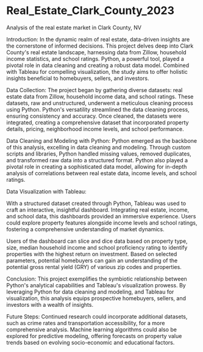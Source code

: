 # Real_Estate_Clark_County_2023
Analysis of the real estate market in Clark County, NV

Introduction:
In the dynamic realm of real estate, data-driven insights are the cornerstone of informed decisions. This project delves deep into Clark County's real estate landscape, harnessing data from Zillow, household income statistics, and school ratings. Python, a powerful tool, played a pivotal role in data cleaning and creating a robust data model. Combined with Tableau for compelling visualization, the study aims to offer holistic insights beneficial to homebuyers, sellers, and investors.

Data Collection:
The project began by gathering diverse datasets: real estate data from Zillow, household income data, and school ratings. These datasets, raw and unstructured, underwent a meticulous cleaning process using Python. Python's versatility streamlined the data cleaning process, ensuring consistency and accuracy. Once cleaned, the datasets were integrated, creating a comprehensive dataset that incorporated property details, pricing, neighborhood income levels, and school performance.

Data Cleaning and Modeling with Python:
Python emerged as the backbone of this analysis, excelling in data cleaning and modeling. Through custom scripts and libraries, Python handled missing values, removed duplicates, and transformed raw data into a structured format. Python also played a pivotal role in creating a sophisticated data model, allowing for in-depth analysis of correlations between real estate data, income levels, and school ratings.


Data Visualization with Tableau:

With a structured dataset created through Python, Tableau was used to craft an interactive, insightful dashboard. Integrating real estate, income, and school data, this dashboards provided an immersive experience. Users could explore property features alongside income levels and school ratings, fostering a comprehensive understanding of market dynamics.

Users of the dashboard can slice and dice data based on property type, size, median household income and school proficiency rating to identify properties with the highest return on investment. Based on selected parameters, potential homebuyers can gain an understanding of the potential gross rental yield (GRY) of various zip codes and properties.

Conclusion:
This project exemplifies the symbiotic relationship between Python's analytical capabilities and Tableau's visualization prowess. By leveraging Python for data cleaning and modeling, and Tableau for visualization, this analysis equips prospective homebuyers, sellers, and investors with a wealth of insights. 

Future Steps:
Continued research could incorporate additional datasets, such as crime rates and transportation accessibility, for a more comprehensive analysis. Machine learning algorithms could also be explored for predictive modeling, offering forecasts on property value trends based on evolving socio-economic and educational factors.

